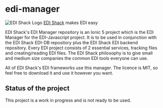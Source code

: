 # edi-manager
![EDI Shack Logo](https://edishack.com/templates/ja_portfolio/themes/orange-color/images/logo.png) [EDI Shack](https://edishack.com) makes EDI easy

EDI Shack's EDI Manager repository is an Ionic 5 project which is the EDI Manager for the EDI-Javascript project. It is to be used in conjunction with the EDI Shack EDI-DB repository plus the EDI Shack EDI backend repository. Every EDI project consists of 2 essential services, tracking files and creating/reading EDI files. The EDI Shack philosophy is to give small and medium size companies the common EDI tools everyone can use.   

All of EDI Shack's EDI frameworks use this manager. The licence is MIT, so feel free to download it and use it however you want.  

 
## Status of the project
This project is a work in progress and is not ready to be used. 

